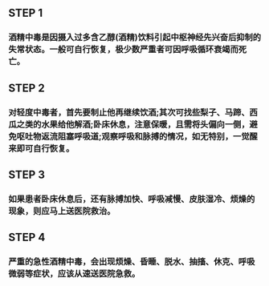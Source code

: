 ## STEP 1
### 酒精中毒是因摄入过多含乙醇(酒精)饮料引起中枢神经先兴奋后抑制的失常状态。一般可自行恢复，极少数严重者可因呼吸循环衰竭而死亡。

## STEP 2
### 对轻度中毒者，首先要制止他再继续饮酒;其次可找些梨子、马蹄、西瓜之类的水果给他解酒;卧床休息，注意保暖，且需将头偏向一侧，避免呕吐物返流阻塞呼吸道;观察呼吸和脉搏的情况，如无特别，一觉醒来即可自行恢复。

## STEP 3
### 如果患者卧床休息后，还有脉搏加快、呼吸减慢、皮肤湿冷、烦燥的现象，则应马上送医院救治。

## STEP 4
### 严重的急性酒精中毒，会出现烦燥、昏睡、脱水、抽搐、休克、呼吸微弱等症状，应该从速送医院急救。